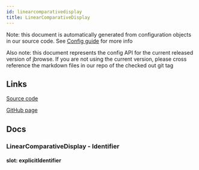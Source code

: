 ```yaml
---
id: linearcomparativedisplay
title: LinearComparativeDisplay
---
```


Note: this document is automatically generated from configuration objects in our
source code. See [Config guide](/docs/config_guide) for more info

Also note: this document represents the config API for the current released
version of jbrowse. If you are not using the current version, please cross
reference the markdown files in our repo of the checked out git tag

## Links

[Source code](https://github.com/GMOD/jbrowse-components/blob/main/plugins/linear-comparative-view/src/LinearComparativeDisplay/configSchemaF.ts)

[GitHub page](https://github.com/GMOD/jbrowse-components/tree/main/website/docs/config/LinearComparativeDisplay.md)

## Docs

### LinearComparativeDisplay - Identifier

#### slot: explicitIdentifier
